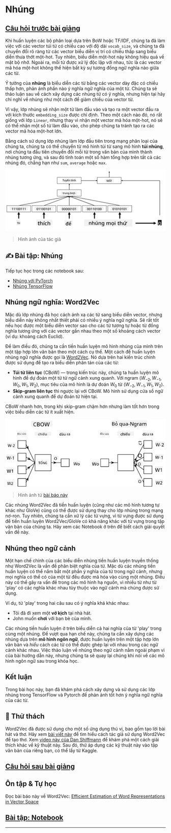 <!--
CO_OP_TRANSLATOR_METADATA:
{
  "original_hash": "b708c9b85b833864c73c6281f1e6b96e",
  "translation_date": "2025-09-23T10:36:10+00:00",
  "source_file": "lessons/5-NLP/14-Embeddings/README.md",
  "language_code": "vi"
}
-->
# Nhúng

## [Câu hỏi trước bài giảng](https://ff-quizzes.netlify.app/en/ai/quiz/27)

Khi huấn luyện các bộ phân loại dựa trên BoW hoặc TF/IDF, chúng ta đã làm việc với các vector túi từ có chiều cao với độ dài `vocab_size`, và chúng ta đã chuyển đổi rõ ràng từ các vector biểu diễn vị trí có chiều thấp sang biểu diễn thưa thớt một-hot. Tuy nhiên, biểu diễn một-hot này không hiệu quả về mặt bộ nhớ. Ngoài ra, mỗi từ được xử lý độc lập với nhau, tức là các vector mã hóa một-hot không thể hiện bất kỳ sự tương đồng ngữ nghĩa nào giữa các từ.

Ý tưởng của **nhúng** là biểu diễn các từ bằng các vector dày đặc có chiều thấp hơn, phản ánh phần nào ý nghĩa ngữ nghĩa của một từ. Chúng ta sẽ thảo luận sau về cách xây dựng các nhúng từ có ý nghĩa, nhưng hiện tại hãy chỉ nghĩ về nhúng như một cách để giảm chiều của vector từ.

Vì vậy, lớp nhúng sẽ nhận một từ làm đầu vào và tạo ra một vector đầu ra với kích thước `embedding_size` được chỉ định. Theo một cách nào đó, nó rất giống với lớp `Linear`, nhưng thay vì nhận một vector mã hóa một-hot, nó sẽ có thể nhận một số từ làm đầu vào, cho phép chúng ta tránh tạo ra các vector mã hóa một-hot lớn.

Bằng cách sử dụng lớp nhúng làm lớp đầu tiên trong mạng phân loại của chúng ta, chúng ta có thể chuyển từ mô hình túi từ sang mô hình **túi nhúng**, nơi chúng ta đầu tiên chuyển đổi mỗi từ trong văn bản của mình thành nhúng tương ứng, và sau đó tính toán một số hàm tổng hợp trên tất cả các nhúng đó, chẳng hạn như `sum`, `average` hoặc `max`.

![Hình ảnh minh họa một bộ phân loại nhúng cho năm từ trong chuỗi.](../../../../../translated_images/embedding-classifier-example.b77f021a7ee67eeec8e68bfe11636c5b97d6eaa067515a129bfb1d0034b1ac5b.vi.png)

> Hình ảnh của tác giả

## ✍️ Bài tập: Nhúng

Tiếp tục học trong các notebook sau:
* [Nhúng với PyTorch](EmbeddingsPyTorch.ipynb)
* [Nhúng TensorFlow](EmbeddingsTF.ipynb)

## Nhúng ngữ nghĩa: Word2Vec

Mặc dù lớp nhúng đã học cách ánh xạ các từ sang biểu diễn vector, nhưng biểu diễn này không nhất thiết phải có nhiều ý nghĩa ngữ nghĩa. Sẽ rất tốt nếu học được một biểu diễn vector sao cho các từ tương tự hoặc từ đồng nghĩa tương ứng với các vector gần nhau theo một số khoảng cách vector (ví dụ: khoảng cách Euclid).

Để làm điều đó, chúng ta cần tiền huấn luyện mô hình nhúng của mình trên một tập hợp lớn văn bản theo một cách cụ thể. Một cách để huấn luyện nhúng ngữ nghĩa được gọi là [Word2Vec](https://en.wikipedia.org/wiki/Word2vec). Nó dựa trên hai kiến trúc chính được sử dụng để tạo ra biểu diễn phân tán của các từ:

 - **Túi từ liên tục** (CBoW) — trong kiến trúc này, chúng ta huấn luyện mô hình để dự đoán một từ từ ngữ cảnh xung quanh. Với ngram $(W_{-2},W_{-1},W_0,W_1,W_2)$, mục tiêu của mô hình là dự đoán $W_0$ từ $(W_{-2},W_{-1},W_1,W_2)$.
 - **Skip-gram liên tục** thì ngược lại với CBoW. Mô hình sử dụng cửa sổ ngữ cảnh xung quanh để dự đoán từ hiện tại.

CBoW nhanh hơn, trong khi skip-gram chậm hơn nhưng làm tốt hơn trong việc biểu diễn các từ ít xuất hiện.

![Hình ảnh minh họa cả hai thuật toán CBoW và Skip-Gram để chuyển đổi từ thành vector.](../../../../../translated_images/example-algorithms-for-converting-words-to-vectors.fbe9207a726922f6f0f5de66427e8a6eda63809356114e28fb1fa5f4a83ebda7.vi.png)

> Hình ảnh từ [bài báo này](https://arxiv.org/pdf/1301.3781.pdf)

Các nhúng Word2Vec đã tiền huấn luyện (cũng như các mô hình tương tự khác như GloVe) cũng có thể được sử dụng thay cho lớp nhúng trong mạng nơ-ron. Tuy nhiên, chúng ta cần xử lý các từ vựng, vì từ vựng được sử dụng để tiền huấn luyện Word2Vec/GloVe có khả năng khác với từ vựng trong tập văn bản của chúng ta. Hãy xem các Notebook ở trên để biết cách giải quyết vấn đề này.

## Nhúng theo ngữ cảnh

Một hạn chế chính của các biểu diễn nhúng tiền huấn luyện truyền thống như Word2Vec là vấn đề phân biệt nghĩa của từ. Mặc dù các nhúng tiền huấn luyện có thể nắm bắt một phần ý nghĩa của từ trong ngữ cảnh, nhưng mọi nghĩa có thể có của một từ đều được mã hóa vào cùng một nhúng. Điều này có thể gây ra vấn đề trong các mô hình hạ nguồn, vì nhiều từ như từ 'play' có các nghĩa khác nhau tùy thuộc vào ngữ cảnh mà chúng được sử dụng.

Ví dụ, từ 'play' trong hai câu sau có ý nghĩa khá khác nhau:

- Tôi đã đi xem một **vở kịch** tại nhà hát.
- John muốn **chơi** với bạn bè của mình.

Các nhúng tiền huấn luyện ở trên biểu diễn cả hai nghĩa của từ 'play' trong cùng một nhúng. Để vượt qua hạn chế này, chúng ta cần xây dựng các nhúng dựa trên **mô hình ngôn ngữ**, được huấn luyện trên một tập hợp lớn văn bản và *hiểu* cách các từ có thể được ghép lại với nhau trong các ngữ cảnh khác nhau. Việc thảo luận về nhúng theo ngữ cảnh nằm ngoài phạm vi của bài hướng dẫn này, nhưng chúng ta sẽ quay lại chúng khi nói về các mô hình ngôn ngữ sau trong khóa học.

## Kết luận

Trong bài học này, bạn đã khám phá cách xây dựng và sử dụng các lớp nhúng trong TensorFlow và Pytorch để phản ánh tốt hơn ý nghĩa ngữ nghĩa của các từ.

## 🚀 Thử thách

Word2Vec đã được sử dụng cho một số ứng dụng thú vị, bao gồm tạo lời bài hát và thơ. Hãy xem [bài viết này](https://www.politetype.com/blog/word2vec-color-poems) để tìm hiểu cách tác giả sử dụng Word2Vec để tạo thơ. Xem [video này của Dan Shiffmann](https://www.youtube.com/watch?v=LSS_bos_TPI&ab_channel=TheCodingTrain) để khám phá một cách giải thích khác về kỹ thuật này. Sau đó, thử áp dụng các kỹ thuật này vào tập văn bản của riêng bạn, có thể lấy từ Kaggle.

## [Câu hỏi sau bài giảng](https://ff-quizzes.netlify.app/en/ai/quiz/28)

## Ôn tập & Tự học

Đọc bài báo này về Word2Vec: [Efficient Estimation of Word Representations in Vector Space](https://arxiv.org/pdf/1301.3781.pdf)

## [Bài tập: Notebook](assignment.md)

---


